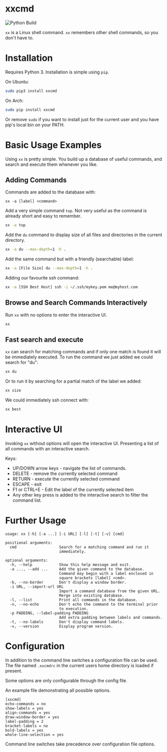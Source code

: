 # xxcmd

![Python Build](https://github.com/grking/xxcmd/workflows/Python%20Build/badge.svg)

`xx` is a Linux shell command. `xx` remembers other shell commands, so you don't have to.

# Installation

Requires Python 3. Installation is simple using `pip`.

On Ubuntu:

```bash
sudo pip3 install xxcmd
```

On Arch:

```bash
sudo pip install xxcmd
```

Or remove `sudo` if you want to install just for the current user and you have pip's local bin on your PATH.

# Basic Usage Examples

Using `xx` is pretty simple. You build up a database of useful commands, and search and execute them whenever you like.

## Adding Commands

Commands are added to the database with:

`xx -a [label] <command>`

Add a very simple command `top`. Not very useful as the command is already short and easy to remember.

```bash
xx -a top
```

Add the `du` command to display size of all files and directories in the current directory.

```bash
xx -a du --max-depth=1 -h .
```

Add the same command but with a friendly (searchable) label:

```bash
xx -a [File Size] du --max-depth=1 -h .
```

Adding our favourite ssh command:

```bash
xx -a [SSH Best Host] ssh -i ~/.ssh/mykey.pem me@myhost.com
```

## Browse and Search Commands Interactively

Run `xx` with no options to enter the interactive UI.

```bash
xx
```

## Fast search and execute

`xx` can search for matching commands and if only one match is found it will be immediately executed. To run the command we just added we could search for "du":

```bash
xx du
```

Or to run it by searching for a partial match of the label we added:

```bash
xx size
```

We could immediately ssh connect with:

```bash
xx best
```

# Interactive UI

Invoking `xx` without options will open the interactive UI. Presenting a list of all commands with an interactive search.

Keys:

* UP/DOWN arrow keys - navigate the list of commands.
* DELETE - remove the currently selected command
* RETURN - execute the currently selected command
* ESCAPE - exit
* F1 or CTRL+E - Edit the label of the currently selected item
* Any other key press is added to the interactive search to filter the command list.

# Further Usage

```text
usage: xx [-h] [-a ...] [-i URL] [-l] [-t] [-v] [cmd]

positional arguments:
  cmd                   Search for a matching command and run it
  						immediately.

optional arguments:
  -h, --help            Show this help message and exit.
  -a ..., --add ...     Add the given command to the database.
                        Command may begin with a label enclosed in
                        square brackets [label] <cmd>.
  -b, --no-border       Don't display a window border.
  -i URL, --import-url URL
                        Import a command database from the given URL.
                        Merge into existing database.
  -l, --list            Print all commands in the database.
  -n, --no-echo         Don't echo the command to the terminal prior
  						to execution.
  -p PADDING, --label-padding PADDING
                        Add extra padding between labels and commands.
  -t, --no-labels       Don't display command labels.
  -v, --version         Display program version.
```

# Configuration

In addition to the command line switches a configuration file can be used. The file named `.xxcmdrc` in the current users home directory is loaded if present.

Some options are only configurable through the config file.

An example file demonstrating all possible options.

```text
[xxcmd]
echo-commands = no
show-labels = yes
align-commands = yes
draw-window-border = yes
label-padding = 2
bracket-labels = no
bold-labels = yes
whole-line-selection = yes
```

Command line switches take precedence over configuration file options.
